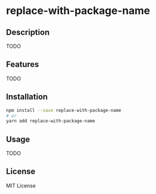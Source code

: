 # replace-with-package-name

## Description

TODO

## Features

TODO

## Installation

```bash
npm install --save replace-with-package-name
# or
yarn add replace-with-package-name
```

## Usage

TODO

## License

MIT License
